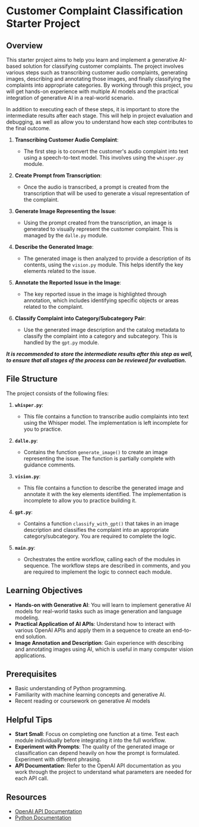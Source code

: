 # Customer Complaint Classification Starter Project

## Overview

This starter project aims to help you learn and implement a generative AI-based solution for classifying customer complaints. The project involves various steps such as transcribing customer audio complaints, generating images, describing and annotating those images, and finally classifying the complaints into appropriate categories. By working through this project, you will get hands-on experience with multiple AI models and the practical integration of generative AI in a real-world scenario.

In addition to executing each of these steps, it is important to store the intermediate results after each stage. This will help in project evaluation and debugging, as well as allow you to understand how each step contributes to the final outcome.

1. **Transcribing Customer Audio Complaint**:

   - The first step is to convert the customer's audio complaint into text using a speech-to-text model. This involves using the `whisper.py` module.

2. **Create Prompt from Transcription**:

   - Once the audio is transcribed, a prompt is created from the transcription that will be used to generate a visual representation of the complaint.

3. **Generate Image Representing the Issue**:

   - Using the prompt created from the transcription, an image is generated to visually represent the customer complaint. This is managed by the `dalle.py` module.

4. **Describe the Generated Image**:

   - The generated image is then analyzed to provide a description of its contents, using the `vision.py` module. This helps identify the key elements related to the issue.

5. **Annotate the Reported Issue in the Image**:

   - The key reported issue in the image is highlighted through annotation, which includes identifying specific objects or areas related to the complaint.

6. **Classify Complaint into Category/Subcategory Pair**:
   - Use the generated image description and the catalog metadata to classify the complaint into a category and subcategory. This is handled by the `gpt.py` module.

***It is recommended to store the intermediate results after this step as well, to ensure that all stages of the process can be reviewed for evaluation.***

## File Structure

The project consists of the following files:

1. **`whisper.py`**:

   - This file contains a function to transcribe audio complaints into text using the Whisper model. The implementation is left incomplete for you to practice.

2. **`dalle.py`**:

   - Contains the function `generate_image()` to create an image representing the issue. The function is partially complete with guidance comments.

3. **`vision.py`**:

   - This file contains a function to describe the generated image and annotate it with the key elements identified. The implementation is incomplete to allow you to practice building it.

4. **`gpt.py`**:

   - Contains a function `classify_with_gpt()` that takes in an image description and classifies the complaint into an appropriate category/subcategory. You are required to complete the logic.

5. **`main.py`**:

   - Orchestrates the entire workflow, calling each of the modules in sequence. The workflow steps are described in comments, and you are required to implement the logic to connect each module.

## Learning Objectives

- **Hands-on with Generative AI**: You will learn to implement generative AI models for real-world tasks such as image generation and language modeling.
- **Practical Application of AI APIs**: Understand how to interact with various OpenAI APIs and apply them in a sequence to create an end-to-end solution.
- **Image Annotation and Description**: Gain experience with describing and annotating images using AI, which is useful in many computer vision applications.

## Prerequisites

- Basic understanding of Python programming.
- Familiarity with machine learning concepts and generative AI.
- Recent reading or coursework on generative AI models

## Helpful Tips

- **Start Small**: Focus on completing one function at a time. Test each module individually before integrating it into the full workflow.
- **Experiment with Prompts**: The quality of the generated image or classification can depend heavily on how the prompt is formulated. Experiment with different phrasing.
- **API Documentation**: Refer to the OpenAI API documentation as you work through the project to understand what parameters are needed for each API call.

## Resources

- [OpenAI API Documentation](https://beta.openai.com/docs/)
- [Python Documentation](https://docs.python.org/3/)
